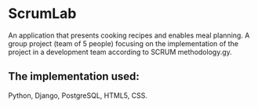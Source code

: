 
# ScrumLab

An application that presents cooking recipes and enables meal planning. A group project (team of 5 people) focusing on the implementation of the project in a development team according to SCRUM methodology.gy.

## The implementation used:
Python, Django, PostgreSQL, HTML5, CSS.
